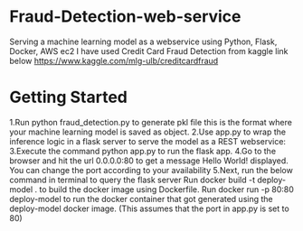 # Fraud-Detection-web-service

Serving a machine learning model as a webservice using Python, Flask, Docker, AWS ec2
I have used Credit Card Fraud Detection from kaggle link below
https://www.kaggle.com/mlg-ulb/creditcardfraud

# Getting Started
1.Run python fraud_detection.py to generate pkl file this is the format where your machine learning model is saved as object.
2.Use app.py to wrap the inference logic in a flask server to serve the model as a REST webservice:
3.Execute the command python app.py to run the flask app.
4.Go to the browser and hit the url 0.0.0.0:80 to get a message Hello World! displayed. You can change the port according to your availability
5.Next, run the below command in terminal to query the flask server
  Run docker build -t deploy-model . to build the docker image using Dockerfile.
  Run docker run -p 80:80 deploy-model to run the docker container that got generated using the deploy-model docker image. (This assumes that the port in app.py is set to 80)
